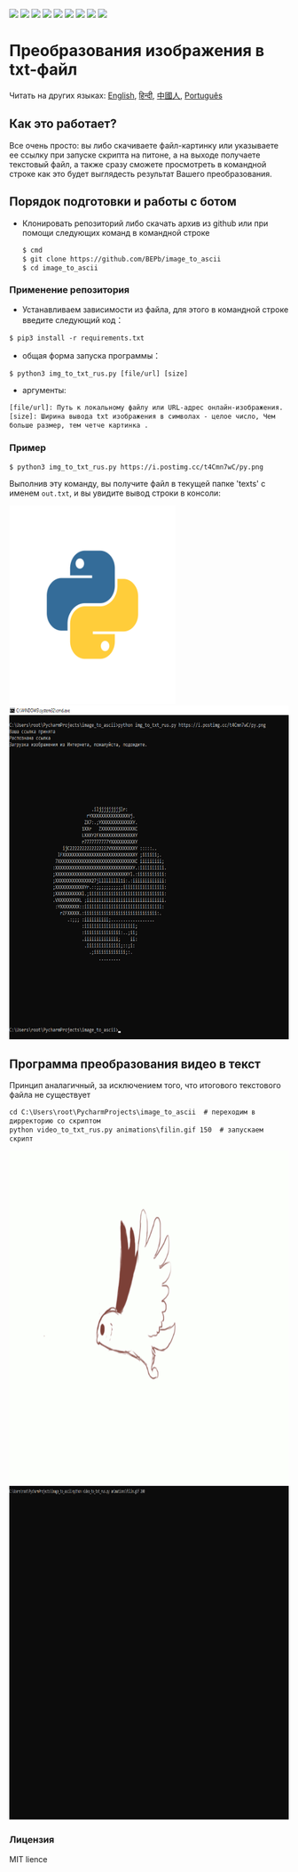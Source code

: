 <p>
  <img  src="https://img.shields.io/github/stars/BEPb/image_to_ascii" />
  <img src="https://img.shields.io/github/contributors/BEPb/image_to_ascii" />
  <img src="https://img.shields.io/github/last-commit/BEPb/image_to_ascii" />
  <img src="https://visitor-badge.laobi.icu/badge?page_id=BEPb.image_to_ascii" />
  <img src="https://img.shields.io/github/languages/count/BEPb/image_to_ascii" />
  <img src="https://img.shields.io/github/languages/top/BEPb/image_to_ascii" />

  <img src="https://img.shields.io/badge/license-MIT-blue.svg?color=f64152" />
  <img  src="https://img.shields.io/github/issues/BEPb/image_to_ascii" />
  <img  src="https://img.shields.io/github/issues-pr/BEPb/image_to_ascii" />
</p>


# Преобразования изображения в txt-файл
Читать на других языках: [English](README.md), [हिन्दी](README.hindi.md), [中國人](README.chinese.md), [Português](README.portuguese.md)


## Как это работает?

Все очень просто: вы либо скачиваете файл-картинку или указываете ее ссылку при запуске скрипта на питоне, а на 
выходе получаете текстовый файл, а также сразу сможете просмотреть в командной строке как это будет выглядесть 
результат Вашего преобразования.

## Порядок подготовки и работы с ботом

* Клонировать репозиторий либо скачать архив из github или при помощи следующих команд в командной строке
   ```commandline
   $ cmd
   $ git clone https://github.com/BEPb/image_to_ascii
   $ cd image_to_ascii
   ```


### Применение репозитория
* Устанавливаем зависимости из файла, для этого в командной строке введите следующий код：

```shell
$ pip3 install -r requirements.txt
````

* общая форма запуска программы：

```shell
$ python3 img_to_txt_rus.py [file/url] [size]
```

* аргументы:

```shell
[file/url]: Путь к локальному файлу или URL-адрес онлайн-изображения.
[size]: Ширина вывода txt изображения в символах - целое число, Чем больше размер, тем четче картинка .
```

### Пример
```shell
$ python3 img_to_txt_rus.py https://i.postimg.cc/t4Cmn7wC/py.png
```
Выполнив эту команду, вы получите файл в текущей папке 'texts' с именем `out.txt`, и вы увидите вывод строки в консоли:

<img src="./pictures/py.png" alt="Bot logo" width="300" height="356.5">

<img src="./pictures/png.png" alt="Bot logo" width="600" height="600">


## Программа преобразования видео в текст
Принцип аналагичный, за исключением того, что итогового текстового файла не существует

```commandline
cd C:\Users\root\PycharmProjects\image_to_ascii  # переходим в дирректорию со скриптом
python video_to_txt_rus.py animations\filin.gif 150  # запускаем скрипт
```

<img src="./animations/filin.gif" alt="Bot logo" width="800" height="600">

<img src="./animations/gif.gif" alt="Bot logo" width="800" height="600">



### Лицензия
MIT lience
